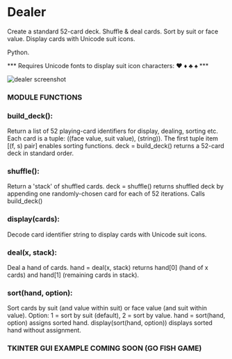 # Dealer
Create a standard 52-card deck. Shuffle & deal cards. Sort by suit or face value. Display cards with Unicode suit icons.

Python.

*** Requires Unicode fonts to display suit icon characters: ♥ ♦ ♣ ♠ ***

![dealer screenshot](https://user-images.githubusercontent.com/33779929/34659775-fe6dfc6e-f490-11e7-84d1-3035e015ea3d.jpg)

### MODULE FUNCTIONS

### build_deck():

Return a list of 52 playing-card identifiers for display, dealing, sorting etc.
Each card is a tuple: ((face value, suit value), (string)).
The first tuple item [(f, s) pair] enables sorting functions.
deck = build_deck() returns a 52-card deck in standard order.

### shuffle():

Return a 'stack' of shuffled cards.
deck = shuffle() returns shuffled deck by appending one randomly-chosen card for each of 52 iterations.
Calls build_deck()

### display(cards):

Decode card identifier string to display cards with Unicode suit icons.

### deal(x, stack):

Deal a hand of cards.
hand = deal(x, stack) returns hand[0] (hand of x cards) and hand[1] (remaining cards in stack).

### sort(hand, option):

Sort cards by suit (and value within suit) or face value (and suit within value).
Option: 1 = sort by suit (default), 2 = sort by value.
hand = sort(hand, option) assigns sorted hand.
display(sort(hand, option)) displays sorted hand without assignment.

### TKINTER GUI EXAMPLE COMING SOON (GO FISH GAME)

